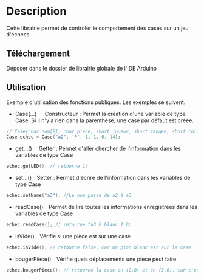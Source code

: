 # Description
Cette librairie permet de controler le comportement des cases sur un jeu d'échecs

## Téléchargement
Déposer dans le dossier de librairie globale de l'IDE Arduino

## Utilisation
Exemple d'utilisation des fonctions publiques. Les exemples se suivent.
- Case(...) &emsp; Constructeur : Permet la création d'une variable de type Case. Si il n'y a rien dans la parenthèse, une case par défaut est créée.
```C
// Case(char nom[2], char piece, short joueur, short rangee, short colonne, short led);
Case echec = Case("a2", 'P', 1, 1, 0, 14); 
```
- get...()&emsp; Getter : Permet d'aller chercher de l'information dans les variables de type Case
```C
echec.getLED(); // retourne 14
```
- set...()&emsp;Setter : Permet d'écrire de l'information dans les variables de type Case
```C
echec.setName("a3"); //Le nom passe de a2 à a3
```
- readCase()&emsp;Permet de lire toutes les informations enregistrées dans les variables de type Case
```C
echec.readCase(); // retourne "a3 P blanc 1 0;
```
- isVide()&emsp;Vérifie si une pièce est sur une case
```C
echec.isVide(); // retourne false, car un pion blanc est sur la case
```
- bougerPiece()&emsp;Vérifie quels déplacements une pièce peut faire  
```C
echec.bougerPiece(); // retourne la case en (2,0) et en (3,0), car c'est un pion sur sa case de départ
```
